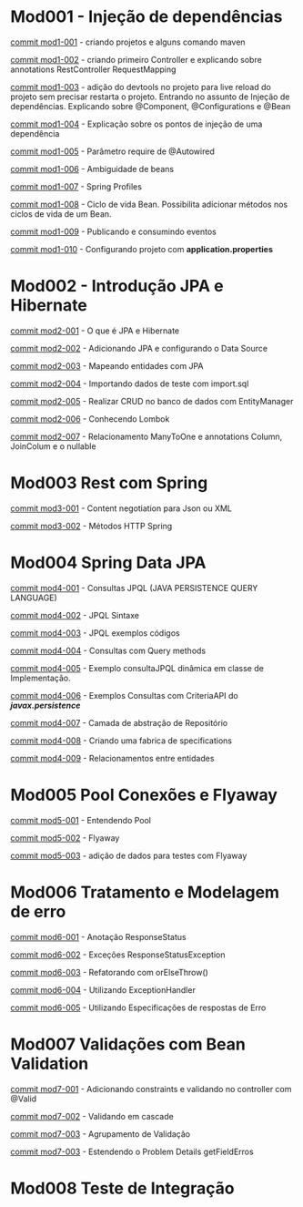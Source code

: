 # Mod001 - Injeção de dependências
[commit mod1-001](/docs/module-01/arq-01.md) - criando projetos e alguns comando maven

[commit mod1-002](/docs/module-01/arq-02.md) - criando primeiro Controller e explicando sobre annotations RestController RequestMapping

[commit mod1-003](/docs/module-01/arq-03.md) - adição do devtools no projeto para live reload do projeto sem precisar restarta o projeto.
Entrando no assunto de Injeção de dependências. Explicando sobre @Component, @Configurations e @Bean


[commit mod1-004](/docs/module-01/arq-04.md) - Explicação sobre os pontos de injeção de uma dependência

[commit mod1-005](/docs/module-01/arq-05.md) - Parâmetro require de @Autowired

[commit mod1-006](/docs/module-01/arq-06.md) - Ambiguidade de beans

[commit mod1-007](/docs/module-01/arq-07.md) - Spring Profiles

[commit mod1-008](/docs/module-01/arq-08.md) - Ciclo de vida Bean. Possibilita 
adicionar métodos nos ciclos de vida de um Bean.

[commit mod1-009](/docs/module-01/arq-09.md) - Publicando e consumindo eventos

[commit mod1-010](/docs/module-01/arq-10.md) - Configurando projeto com **application.properties**



# Mod002 - Introdução JPA e Hibernate

[commit mod2-001](/docs/module-02/arq-01.md) - O que é JPA e Hibernate

[commit mod2-002](/docs/module-02/arq-02.md) - Adicionando JPA e configurando o Data Source

[commit mod2-003](/docs/module-02/arq-03.md) - Mapeando entidades com JPA

[commit mod2-004](/docs/module-02/arq-04.md) - Importando dados de teste com import.sql

[commit mod2-005](/docs/module-02/arq-05.md) - Realizar CRUD no banco de dados com EntityManager

[commit mod2-006](/docs/module-02/arq-06.md) - Conhecendo Lombok

[commit mod2-007](/docs/module-02/arq-07.md) - Relacionamento ManyToOne e annotations
Column, JoinColum e o nullable


# Mod003 Rest com Spring

[commit mod3-001](/docs/module-03/arq-01.md) - Content negotiation para Json ou XML

[commit mod3-002](/docs/module-03/arq-02.md) - Métodos HTTP Spring

# Mod004 Spring Data JPA

[commit mod4-001](/docs/module-04/arq-01.md) - Consultas JPQL (JAVA PERSISTENCE QUERY LANGUAGE)

[commit mod4-002](/docs/module-04/arq-02.md) - JPQL Sintaxe

[commit mod4-003](/docs/module-04/arq-03.md) - JPQL exemplos códigos

[commit mod4-004](/docs/module-04/arq-04.md) - Consultas com Query methods

[commit mod4-005](/docs/module-04/arq-05.md) - Exemplo consultaJPQL dinâmica em classe de Implementação.

[commit mod4-006](/docs/module-04/arq-06.md) - Exemplos Consultas com CriteriaAPI do ***javax.persistence***

[commit mod4-007](/docs/module-04/arq-07.md) - Camada de abstração de Repositório

[commit mod4-008](/docs/module-04/arq-08.md) - Criando uma fabrica de specifications

[commit mod4-009](/docs/module-04/arq-09.md) - Relacionamentos entre entidades


# Mod005 Pool Conexões e Flyaway

[commit mod5-001](/docs/module-05/arq-01.md) - Entendendo Pool

[commit mod5-002](/docs/module-05/arq-02.md) - Flyaway

[commit mod5-003](/docs/module-05/arq-03.md) - adição de dados para testes com Flyaway

# Mod006 Tratamento e Modelagem de erro

[commit mod6-001](/docs/module-06/arq-01.md) - Anotação ResponseStatus

[commit mod6-002](/docs/module-06/arq-02.md) - Exceções ResponseStatusException

[commit mod6-003](/docs/module-06/arq-03.md) - Refatorando com orElseThrow()

[commit mod6-004](/docs/module-06/arq-04.md) - Utilizando ExceptionHandler

[commit mod6-005](/docs/module-06/arq-05.md) - Utilizando Especificações de respostas de Erro

# Mod007 Validações com Bean Validation

[commit mod7-001](/docs/module-07/arq-01.md) - Adicionando constraints e validando no controller com @Valid

[commit mod7-002](/docs/module-07/arq-02.md) - Validando em cascade

[commit mod7-003](/docs/module-07/arq-03.md) - Agrupamento de Validação

[commit mod7-003](/docs/module-07/arq-04.md) - Estendendo o Problem Details getFieldErros


# Mod008 Teste de Integração














